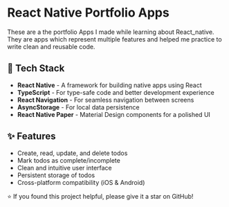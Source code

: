 # React Native Portfolio Apps

These are a the portfolio Apps I made while learning about React_native.
They are apps which represent multiple features and helped me practice to write clean and reusable code.
## 🚀 Tech Stack

- **React Native** - A framework for building native apps using React
- **TypeScript** - For type-safe code and better development experience
- **React Navigation** - For seamless navigation between screens
- **AsyncStorage** - For local data persistence
- **React Native Paper** - Material Design components for a polished UI

## ✨ Features

- Create, read, update, and delete todos
- Mark todos as complete/incomplete
- Clean and intuitive user interface
- Persistent storage of todos
- Cross-platform compatibility (iOS & Android)

⭐️ If you found this project helpful, please give it a star on GitHub!
